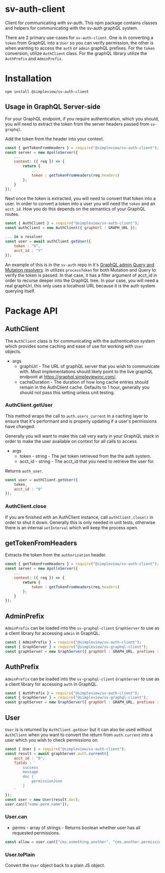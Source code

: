 # sv-auth-client

Client for communicating with sv-auth. This npm package contains classes and helpers for communicating with the sv-auth graphQL system.

There are 2 primary use-cases for `sv-auth-client`. One is in converting a `token` from GraphQL into a `User` so you can verify permission, the other is when wanting to access the `auth` or `admin` graphQL prefixes. For the `token` conversion, utilize `AuthClient` class. For the graphQL library utilize the `AuthPrefix` and `AdminPrefix`.

# Installation

```
npm install @simpleview/sv-auth-client
```

## Usage in GraphQL Server-side

For your GraphQL endpoint, if you require authentication, which you should, you will need to extract the token from the server headers passed from `sv-graphql`.

Add the token from the header into your context.
```js
const { getTokenFromHeaders } = require("@simpleview/sv-auth-client");
const server = new ApolloServer({
	...
	context: ({ req }) => {
		return {
			...
			token : getTokenFromHeaders(req.headers)
		};
	}
});
```

Next once the token is extracted, you will need to convert that token into a user. In order to convert a token into a user you will need the `token` and an `acct_id`. How you do this depends on the semantics of your GraphQL routes.

```js
const { AuthClient } = require("@simpleview/sv-auth-client");
const authClient = new AuthClient({ graphUrl : GRAPH_URL });

... in a resolver
const user = await authClient.getUser({
	token : "X",
	acct_id : "Y"
});
```

An example of this is in the `sv-auth` repo in it's [GraphQL admin Query and Mutation resolvers](https://github.com/simpleviewinc/sv-auth/blob/master/containers/graphql/lib/graphql/root_admin.js). In utilizes `processToken` for both Mutation and Query to verify the token is passed. In that case, it has a filter argument of acct_id in order to recurse deeper into the GraphQL tree. In your case, you will need a real graphUrl, this only uses a localhost URL because it is the auth system querying itself.

# Package API

## AuthClient

The `AuthClient` class is for communicating with the authentication system which provides some caching and ease of use for working with `User` objects.

* args
	* graphUrl - The URL of graphQL server that you wish to communicate with. Most implementations should likely point to the live graphQL endpoint at https://graphql.simpleviewinc.com/.
	* cacheDuration - The duration of how long cache entries should remain in the AuthClient cache. Defaults to 1 hour, generally you should not pass this setting unless unit testing.

### AuthClient.getUser

This method wraps the call to `auth.users_current` in a caching layer to ensure that it's performant and is properly updating if a user's permissions have changed.

Generally you will want to make this call very early in your GraphQL stack in order to make the user available on context for all calls to access.

* args
	* token - string - The jwt token retrieved from the the auth system.
	* acct_id - string - The acct_id that you need to retrieve the user for.

Returns `auth_user`.

```js
const user = authClient.getUser({
	token,
	acct_id : "0"
});
```

### AuthClient.close

If you are finished with an AuthClient instance, call `authClient.close()` in order to shut it down. Generally this is only needed in unit tests, otherwise there is an internal `setInterval` which will keep the process open.

## getTokenFromHeaders

Extracts the token from the `authorization` header.

```js
const { getTokenFromHeaders } = require("@simpleview/sv-auth-client");
const server = new ApolloServer({
	...
	context: ({ req }) => {
		return {
			token : getTokenFromHeaders(req.headers)
		};
	}
});
```

## AdminPrefix

`AdminPrefix` can be loaded into the `sv-graphql-client` `GraphServer` to use as a client library for accessing `admin` in GraphQL.

```js
const { AdminPrefix } = require("@simpleview/sv-auth-client");
const { GraphServer } = require("@simpleview/sv-graphql-client");
const graphServer = new GraphServer({ graphUrl : GRAPH_URL, prefixes : [AdminPrefix] });
```

## AuthPrefix

`AdminPrefix` can be loaded into the `sv-graphql-client` `GraphServer` to use as a client library for accessing `auth` in GraphQL.

```js
const { AuthPrefix } = require("@simpleview/sv-auth-client");
const { GraphServer } = require("@simpleview/sv-graphql-client");
const graphServer = new GraphServer({ graphUrl : GRAPH_URL, prefixes : [AuthPrefix] });
```

## User

`User` is is returned by `AuthClient.getUser` but it can also be used without `AuthClient` when you want to convert the return from `auth.current` into a user which you wish to check permissions on.

```js
const { User } = require("@simpleview/sv-auth-client");
const result = await graphServer.auth.current({
	acct_id : "0",
	fields : `
		success
		message
		doc {
			permissionJson
		}
	`
});
const user = new User(result.doc);
user.can(["some.perm.name"]);
```

### User.can

* perms - array of strings - Returns boolean whether user has all requested permissions.

```js
const allow = user.can(["cms.something.another", "cms.another.permission"]);
```

### User.toPlain

Convert the `User` object back to a plain JS object.